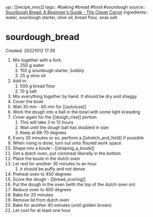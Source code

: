up:: [[recipe_moc]]
tags:: #baking #bread #food #sourdough 
source:: [Sourdough Bread: A Beginner's Guide - The Clever Carrot](https://www.theclevercarrot.com/2014/01/sourdough-bread-a-beginners-guide/#how-to)
ingredients:: water, sourdough starter, olive oil, bread flour, seas salt

# sourdough_bread
Created: 20221012 17:39

1. Mix together with a fork:
	1. 250 g water
	2. 150 g sourdough starter, bubbly
	3. 25 g olive oil
2. Add in:
	1. 500 g bread flour
	2. 10 g salt
3. Mix everything together by hand. It should be dry and shaggy
4. Cover the bowl
5. Wait 30 min - 60 min for [[autolyze]]
6. Work the dough into a ball in the bowl with some light kneading
7. Cover again for the [[dough_rise]] portion
	1. This will take 3 to 12 hours
	2. Wait until the dough ball has doubled in size
	3. Keep at 68-70 degrees
8. Every 30 minutes or so, perform a [[stretch_and_fold]] if possible
9. When rising is done, turn out onto floured work space
10. Shape into a boule - [[shaping_a_boule]]
11. Get a dutch oven, put cornmeal liberally in the bottom
12. Place the boule in the dutch oven
13. Let rest for another 30 minutes to an hour
	1. it should be puffy and not dense
14. Preheat oven to 450 degrees
15. Score the dough - [[bread_scoring]]
16. Put the dough in the oven (with the top of the dutch oven on)
17. Reduce oven to 400 degrees
18. Bake for 20 minutes
19. Remove lid from dutch oven
20. Bake for another 40 minutes (until golden brown)
21. Let cool for at least one hour
